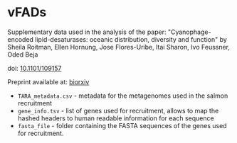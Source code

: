 # vFADs
Supplementary data used in the analysis of the paper: "Cyanophage-encoded lipid-desaturases: oceanic distribution, diversity and function" by Sheila Roitman, Ellen Hornung, Jose Flores-Uribe, Itai Sharon, Ivo Feussner, Oded Beja

doi: [10.1101/109157](https://doi.org/10.1101/109157)

Preprint available at: [biorxiv](http://www.biorxiv.org/content/early/2017/02/16/109157)

- `TARA_metadata.csv` - metadata for the metagenomes used in the salmon recruitment
- `gene_info.tsv` - list of genes used for recruitment, allows to map the hashed headers to human readable information for each sequence 
- `fasta_file` - folder containing the FASTA sequences of the genes used for recruitment.

